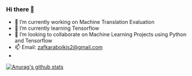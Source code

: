 ### Hi there 👋

- 🔭 I’m currently working on Machine Translation Evaluation
- 🌱 I’m currently learning Tensorflow
- 👯 I’m looking to collaborate on Machine Learning Projects using Python and Tensorflow
- 📫 Email: zafkaraboikis2@gmail.com
- 

[![Anurag's github stats](https://github-readme-stats.vercel.app/api?username=ZafosK)](https://github.com/anuraghazra/github-readme-stats)





